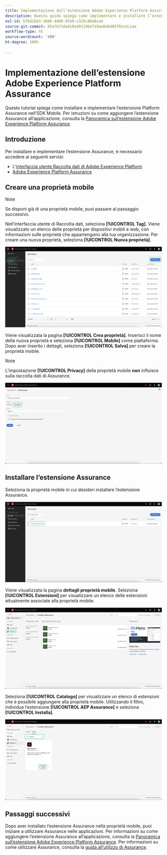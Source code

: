 ```yaml
---
title: Implementazione dell’estensione Adobe Experience Platform Assurance
description: Questa guida spiega come implementare e installare l’estensione Adobe Experience Platform Assurance.
exl-id: b7bd1bb1-1606-4d00-97e0-c329c86d8ca4
source-git-commit: 05a7b73da610a30119b4719ae6b6d85f93cdc2ae
workflow-type: ht
source-wordcount: '400'
ht-degree: 100%

---
```


# Implementazione dell’estensione Adobe Experience Platform Assurance

Questo tutorial spiega come installare e implementare l’estensione Platform Assurance nell’SDK Mobile. Per istruzioni su come aggiungere l’estensione Assurance all’applicazione, consulta la [Panoramica sull’estensione Adobe Experience Platform Assurance](https://developer.adobe.com/client-sdks/documentation/platform-assurance-sdk/#add-the-aep-assurance-extension-to-your-app).

## Introduzione

Per installare e implementare l’estensione Assurance, è necessario accedere ai seguenti servizi:

- L’[interfaccia utente Raccolta dati di Adobe Experience Platform](https://experience.adobe.com/it#/data-collection/)
- [Adobe Experience Platform Assurance](https://experience.adobe.com/it/assurance)

## Creare una proprietà mobile

>[!NOTE]
>
>Se disponi già di una proprietà mobile, puoi passare al passaggio successivo.

Nell’interfaccia utente di Raccolta dati, seleziona **[!UICONTROL Tag]**. Viene visualizzato un elenco delle proprietà per dispositivi mobili e web, con informazioni sulle proprietà che appartengono alla tua organizzazione. Per creare una nuova proprietà, seleziona **[!UICONTROL Nuova proprietà]**.

![Il pulsante Nuova proprietà è evidenziato e mostra gli elementi selezionati per creare una nuova proprietà](./images/implement-assurance/create-new-property.png)

Viene visualizzata la pagina **[!UICONTROL Crea proprietà]**. Inserisci il nome della nuova proprietà e seleziona **[!UICONTROL Mobile]** come piattaforma. Dopo aver inserito i dettagli, seleziona **[!UICONTROL Salva]** per creare la proprietà mobile.

>[!NOTE]
>
>L’impostazione **[!UICONTROL Privacy]** della proprietà mobile **non** influisce sulla raccolta dati di Assurance.

![Viene visualizzata la pagina Crea proprietà. Qui è possibile inserire informazioni sulla proprietà mobile.](./images/implement-assurance/create-property.png)

## Installare l’estensione Assurance

Seleziona la proprietà mobile in cui desideri installare l’estensione Assurance.

![Viene visualizzata la pagina Proprietà dei tag, con la proprietà mobile selezionata evidenziata.](./images/implement-assurance/select-mobile-property.png)

Viene visualizzata la pagina **dettagli proprietà mobile**. Seleziona **[!UICONTROL Estensioni]** per visualizzare un elenco delle estensioni attualmente associate alla proprietà mobile.

![Viene visualizzata la pagina dei dettagli della proprietà mobile. Vengono visualizzate le informazioni sulle attività recenti. La scheda Estensioni è evidenziata.](./images/implement-assurance/tag-properties.png)

Seleziona **[!UICONTROL Catalogo]** per visualizzare un elenco di estensioni che è possibile aggiungere alla proprietà mobile. Utilizzando il filtro, individua l’estensione **[!UICONTROL AEP Assurance]** e seleziona **[!UICONTROL Installa]**.

![Viene visualizzato il catalogo delle estensioni. L’estensione Assurance viene filtrata e visualizzata, con il pulsante Installa evidenziato.](./images/implement-assurance/assurance-extension.png)

## Passaggi successivi

Dopo aver installato l’estensione Assurance nella proprietà mobile, puoi iniziare a utilizzare Assurance nelle applicazioni. Per informazioni su come aggiungere l’estensione Assurance all’applicazione, consulta la [Panoramica sull’estensione Adobe Experience Platform Assurance](https://developer.adobe.com/client-sdks/documentation/platform-assurance-sdk/#add-the-aep-assurance-extension-to-your-app). Per informazioni su come utilizzare Assurance, consulta la [guida all’utilizzo di Assurance](./using-assurance.md).
